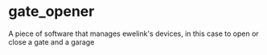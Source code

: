 # gate_opener
A piece of software that manages ewelink's devices, in this case to open or close a gate and a garage
